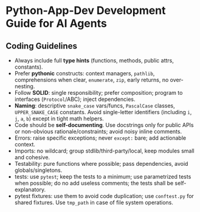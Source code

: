 # Python-App-Dev Development Guide for AI Agents

## Coding Guidelines

- Always include full **type hints** (functions, methods, public attrs, constants).
- Prefer **pythonic** constructs: context managers, `pathlib`, comprehensions when clear, `enumerate`, `zip`, early returns, no over-nesting.
- Follow **SOLID**: single responsibility; prefer composition; program to interfaces (`Protocol`/ABC); inject dependencies.
- **Naming**: descriptive `snake_case` vars/funcs, `PascalCase` classes, `UPPER_SNAKE_CASE` constants. Avoid single-letter identifiers (including `i`, `j`, `a`, `b`) except in tight math helpers.
- Code should be **self-documenting**. Use docstrings only for public APIs or non-obvious rationale/constraints; avoid noisy inline comments.
- Errors: raise specific exceptions; never `except:` bare; add actionable context.
- Imports: no wildcard; group stdlib/third-party/local, keep modules small and cohesive.
- Testability: pure functions where possible; pass dependencies, avoid globals/singletons.
- tests: use `pytest`; keep the tests to a minimum; use parametrized tests when possible; do no add useless comments; the tests shall be self-explanatory.
- pytest fixtures: use them to avoid code duplication; use `conftest.py` for shared fixtures. Use `tmp_path` in case of file system operations.

